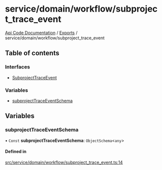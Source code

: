 # service/domain/workflow/subproject\_trace\_event
 
[Api Code Documentation](../README.md) / [Exports](../modules.md) / service/domain/workflow/subproject\_trace\_event

## Table of contents

### Interfaces

- [SubprojectTraceEvent](../interfaces/service_domain_workflow_subproject_trace_event.SubprojectTraceEvent.md)

### Variables

- [subprojectTraceEventSchema](service_domain_workflow_subproject_trace_event.md#subprojecttraceeventschema)

## Variables

### subprojectTraceEventSchema

• `Const` **subprojectTraceEventSchema**: `ObjectSchema`<`any`\>

#### Defined in

[src/service/domain/workflow/subproject_trace_event.ts:14](https://github.com/openkfw/TruBudget/blob/95e6f8a/api/src/service/domain/workflow/subproject_trace_event.ts#L14)
